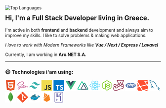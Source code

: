<!-- ### Hi there I'am Jim, Junior Full Stack Developer <img src="https://user-images.githubusercontent.com/1303154/88677602-1635ba80-d120-11ea-84d8-d263ba5fc3c0.gif" width="25px" alt="hi"> -->

<!-- ![Anurag's GitHub stats](https://github-readme-stats.vercel.app/api?username=geojimas&hide=prs,issues,contribs&theme=noctis_minimus&show_icons=true) -->
<!-- [![Top Langs](https://github-readme-stats.vercel.app/api/top-langs/?username=geojimas&langs_count=8&theme=noctis_minimus&layout=compact)](https://github.com/anuraghazra/github-readme-stats) -->
<!-- ![Metrics](https://metrics.lecoq.io/geojimas?template=classic&config.timezone=Europe%2FAthens) -->

<img src="https://github-readme-stats.vercel.app/api/top-langs/?username=geojimas&langs_count=9&layout=compact&hide_border=true&theme=codeSTACKr&show_icons=true&cache_seconds=1800&exclude_repo=Project_RBSG" alt="Top Languages" align="left">
<h2>Hi, I'm a Full Stack Developer living in Greece.</h2>
<p>
  I'm active in both <strong> frontend </strong> and <strong> backend </strong> development and always aim to improve my skills.
  I like to solve problems & making web applications.
</p>
<i>
  I love to work with Modern Frameworks like <strong> Vue / Next / Express / Lavavel </strong>
</i>
<p>
  Currently, I am working in <strong> Arx.NET S.A. </strong>
</p>

___

### 😄 Technologies i'am using:
<img src="https://github.com/devicons/devicon/blob/master/icons/html5/html5-original.svg" width="35" height="35" /> <img src="https://github.com/devicons/devicon/blob/master/icons/sass/sass-original.svg" width="35" height="35" /> <img src="https://github.com/devicons/devicon/blob/master/icons/tailwindcss/tailwindcss-plain.svg" width="35" height="35" /> <img src="https://github.com/devicons/devicon/blob/master/icons/javascript/javascript-original.svg" width="35" height="35" /> <img src="https://github.com/devicons/devicon/blob/master/icons/typescript/typescript-original.svg" width="35" height="35" /> <img src="https://github.com/devicons/devicon/blob/master/icons/vuejs/vuejs-original.svg" width="35" height="35" /> <img src="https://github.com/devicons/devicon/blob/master/icons/nuxtjs/nuxtjs-original.svg" width="35" height="35" /> <img src="https://github.com/devicons/devicon/blob/master/icons/react/react-original.svg" width="35" height="35" /> <img src="https://github.com/devicons/devicon/blob/master/icons/nodejs/nodejs-original.svg" width="35" height="35" /> <img src="https://github.com/devicons/devicon/blob/master/icons/jest/jest-plain.svg" width="35" height="35" /> <img src="https://github.com/devicons/devicon/blob/master/icons/php/php-plain.svg" width="35" height="35" /> <img src="https://github.com/devicons/devicon/blob/master/icons/laravel/laravel-plain.svg" width="35" height="35" /> <img src="https://github.com/devicons/devicon/blob/master/icons/mysql/mysql-original.svg" width="35" height="35" /> <img src="https://github.com/devicons/devicon/blob/master/icons/mongodb/mongodb-original.svg" width="35" height="35" /> <img src="https://github.com/devicons/devicon/blob/master/icons/git/git-plain.svg" width="35" height="35" /> <img src="https://github.com/devicons/devicon/blob/master/icons/docker/docker-original.svg" width="35" height="35" /> <img src="https://github.com/devicons/devicon/blob/master/icons/firebase/firebase-plain.svg" width="35" height="35" /> <img src="https://github.com/devicons/devicon/blob/master/icons/heroku/heroku-original.svg" width="35" height="35" />

<!--
**Jimgeo98/Jimgeo98** is a ✨ _special_ ✨ repository because its `README.md` (this file) appears on your GitHub profile.

Here are some ideas to get you started:

- 🔭 I’m currently working on ...
- 🌱 I’m currently learning ...
- 👯 I’m looking to collaborate on ...
- 🤔 I’m looking for help with ...
- 💬 Ask me about ...
- 📫 How to reach me: ...
- 😄 Pronouns: ...
- ⚡ Fun fact: ...
-->
